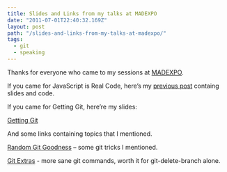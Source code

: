 ```yaml
---
title: Slides and Links from my talks at MADEXPO
date: "2011-07-01T22:40:32.169Z"
layout: post
path: "/slides-and-links-from-my-talks-at-madexpo/"
tags:
  - git
  - speaking
---
```


Thanks for everyone who came to my sessions at [MADEXPO](http://twitter.com/madexpo/).

If you came for JavaScript is Real Code, here’s my [previous post](javascript-is-real-code-slides-and-sample) containg slides and code.

If you came for Getting Git, here’re my slides:

[Getting Git](http://f.cl.ly/items/2w3B0V1p3q1n1v1n342y/getting%20git.pdf)

And some links containing topics that I mentioned.

[Random Git Goodness](/random-git-goodness) – some git tricks I mentioned.

[Git Extras](https://github.com/visionmedia/git-extras) - more sane git commands, worth it for git-delete-branch alone.</p>


